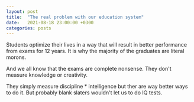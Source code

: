 ```yaml
---
layout: post
title:  "The real problem with our education system"
date:   2021-08-18 23:00:00 +0300
categories: posts
---
```


Students optimize their lives in a way that will result in better performance from exams for 12 years. It is why the majority of the graduates are literal morons.


And we all know that the exams are complete nonsense.
They don't measure knowledge or creativity.


They simply measure discipline * intelligence but ther are way better ways to do it.
But probably blank slaters wouldn't let us to do IQ tests.
